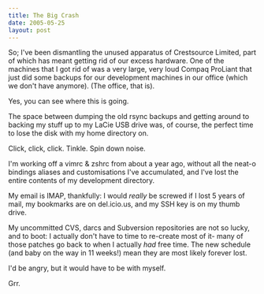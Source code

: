 ```yaml
---
title: The Big Crash
date: 2005-05-25
layout: post
---
```


So; I've been dismantling the unused apparatus of Crestsource Limited, part of
which has meant getting rid of our excess hardware. One of the machines that
I got rid of was a very large, very loud Compaq ProLiant that just did some
backups for our development machines in our office (which we don't have
anymore). (The office, that is).

Yes, you can see where this is going.

The space between dumping the old rsync backups and getting around to
backing my stuff up to my LaCie USB drive was, of course, the perfect
time to lose the disk with my home directory on.

Click, click, click.
Tinkle.
Spin down noise.

I'm working off a vimrc & zshrc from about a year ago, without all the
neat-o bindings aliases and customisations I've accumulated, and
I've lost the entire contents of my development directory.

My email is IMAP, thankfully: I would *really* be screwed if I lost 5 years of
mail, my bookmarks are on del.icio.us, and my SSH key is on my thumb drive.

My uncommitted CVS, darcs and Subversion repositories are not so lucky, and
to boot: I actually don't have to time to re-create most of it- many of those
patches go back to when I actually *had* free time. The new schedule (and
baby on the way in 11 weeks!) mean they are most likely forever lost.

I'd be angry, but it would have to be with myself.

Grr.
